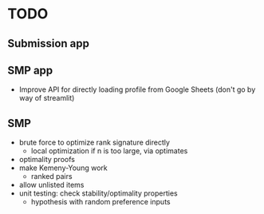 # TODO

## Submission app

## SMP app

- Improve API for directly loading profile from Google Sheets (don't go by way of streamlit)

## SMP

- brute force to optimize rank signature directly
    - local optimization if n is too large, via optimates
- optimality proofs
- make Kemeny-Young work
    - ranked pairs
- allow unlisted items
- unit testing: check stability/optimality properties
    - hypothesis with random preference inputs
